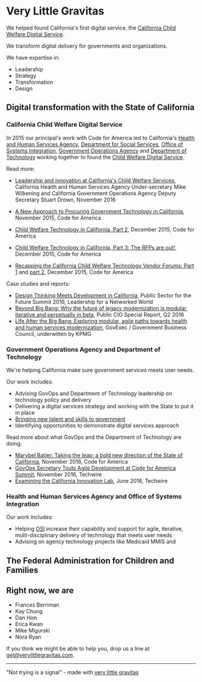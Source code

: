 # Very Little Gravitas

We helped found California's first digital service, the [California Child Welfare Digital Service](https://cwds.ca.gov/). 

We transform digital delivery for governments and organizations. 

We have expertise in:

* Leadership
* Strategy
* Transformation
* Design

## Digital transformation with the State of California

### California Child Welfare Digital Service

In 2015 our principal's work with Code for America led to California's [Health and Human Services Agency](http://www.chhs.ca.gov), [Department for Social Services](http://www.cdss.ca.gov), [Office of Systems Integration](http://www.cdss.ca.gov), [Government Operations Agency](http://govops.ca.gov) and [Department of Technology](http://www.cio.ca.gov) working together to found the [Child Welfare Digital Service](https://cwds.ca.gov).

Read more:

* [Leadership and innovation at California's Child Welfare Services](https://18f.gsa.gov/2016/11/17/leadership-innovation-california-child-welfare-services/), California Health and Human Services Agency Under-secretary Mike Wilkening and California Government Operations Agency Deputy Secretary Stuart Drown, November 2016

* [A New Approach to Procuring Government Technology in California](https://www.codeforamerica.org/blog/2015/11/30/a-new-approach-to-procuring-government-technology-in-california/), November 2015, Code for America
* [Child Welfare Technology in California, Part 2](https://www.codeforamerica.org/blog/2015/12/07/child-welfare-technology-in-california-part-two/), December 2015, Code for America 
* [Child Welfare Technology in California, Part 3: The RFPs are out!](https://www.codeforamerica.org/blog/2015/12/22/child-welfare-technology-in-california-part-3-the-rfps-are-out/), December 2015, Code for America
* [Recapping the California Child Welfare Technology Vendor Forums: Part 1](https://www.codeforamerica.org/blog/2015/12/23/recapping-the-california-child-welfare-technology-vendor-forums-part-1/) and [part 2](https://www.codeforamerica.org/blog/2015/12/23/recapping-the-california-child-welfare-technology-vendor-forums-part-2/), December 2015, Code for America

Case studies and reports:

* [Design Thinking Meets Development in California](https://lnwprogram.org/content/design-thinking-meets-development-california), Public Sector for the Future Summit 2016, Leadership for a Networked World
* [Beyond Big Bang: Why the future of legacy modernization is modular, iterative and perpetually in beta](/assets/public_cio_special_report_beyond_big_bang.pdf), Public CIO Special Report, Q2 2016
* [Life After the Big Bang: Exploring modular, agile paths towards health and human services modernization](http://www.govexec.com/gbc/life-after-big-bang-exploring-modular-agile-paths-toward-health-and-human-services-modernization/), GovExec / Government Business Council, underwitten by KPMG


### Government Operations Agency and Department of Technology 

We're helping California make sure government services meets user needs. 

Our work includes:

* Advising GovOps and Department of Technology leadership on technology policy and delivery
* Delivering a digital services strategy and working with the State to put it in place
* [Bringing new talent and skills to government](https://github.com/CDTgithub/DigitalServiceOpportunities)
* Identifying opportunities to demonstrate digital services approach 

Read more about what GovOps and the Department of Technology are doing:

* [Marybel Batjer: Taking the leap; a bold new direction of the State of California](https://www.youtube.com/watch?v=yb8fZrrDT00), November 2016, Code for America
* [GovOps Secretary Touts Agile Development at Code for America Summit](http://www.techwire.net/news/govops-secretary-touts-agile-development-at-code-for-america-summit.html), November 2016, Techwire
* [Examining the California Innovation Lab](http://www.techwire.net/news/examining-the-california-innovation-lab.html), June 2016, Techwire

### Health and Human Services Agency and Office of Systems Integration

Our work includes:

* Helping [OSI](http://osi.ca.gov) increase their capability and support for agile, iterative, multi-disciplinary delivery of technology that meets user needs
* Advising on agency technology projects like Medicaid MMIS and 

## The Federal Administration for Children and Families

## Right now, we are

* Frances Berriman
* Kay Chung
* Dan Hon
* Erica Kwan
* Mike Migurski
* Nora Ryan

If you think we might be able to help you, drop us a line at [get@verylittlegravitas.com](get@verylittlegravitas.com).

------

"Not trying is a signal" - made with [very little gravitas](/)
